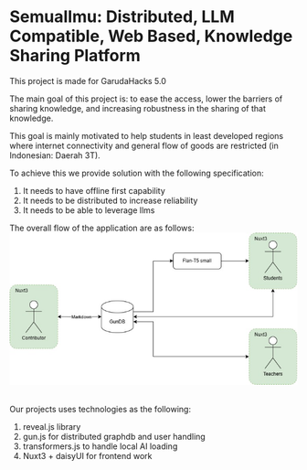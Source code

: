 # SemuaIlmu: Distributed, LLM Compatible, Web Based, Knowledge Sharing Platform 
This project is made for GarudaHacks 5.0

The main goal of this project is: to ease the access, lower the barriers of sharing knowledge, and increasing robustness in the sharing of that knowledge.

This goal is mainly motivated to help students in least developed regions where internet connectivity and general flow of goods are restricted (in Indonesian: Daerah 3T).

To achieve this we provide solution with the following specification:
1. It needs to have offline first capability
2. It needs to be distributed to increase reliability
3. It needs to be able to leverage llms

The overall flow of the application are as follows:
![demo](images/gh5-gundb-ai.jpg)&nbsp;

Our projects uses technologies as the following:
1. reveal.js library
2. gun.js for distributed graphdb and user handling
3. transformers.js to handle local AI loading
4. Nuxt3 + daisyUI for frontend work

